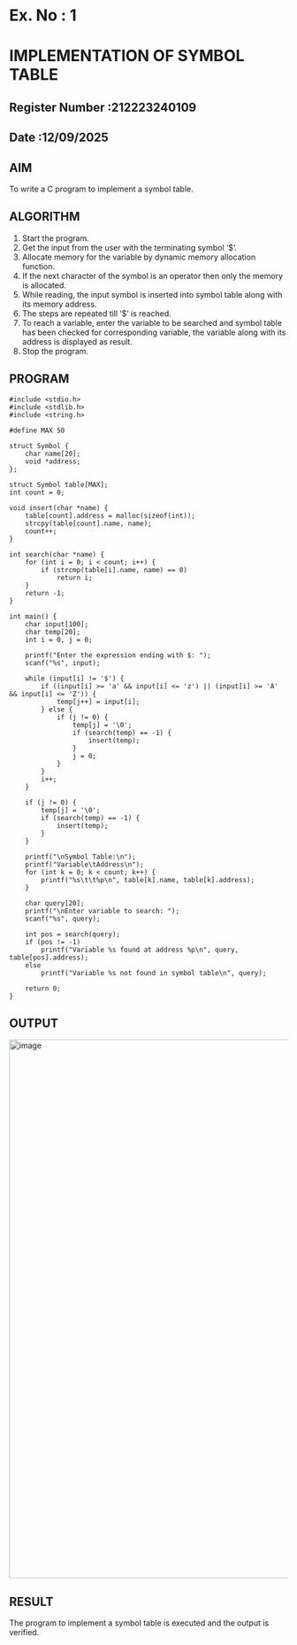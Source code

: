 # Ex. No : 1	
# IMPLEMENTATION OF SYMBOL TABLE 
## Register Number :212223240109
## Date :12/09/2025 

## AIM   
To write a C program to implement a symbol table.

## ALGORITHM
1.	Start the program.
2.	Get the input from the user with the terminating symbol ‘$’.
3.	Allocate memory for the variable by dynamic memory allocation function.
4.	If the next character of the symbol is an operator then only the memory is allocated.
5.	While reading, the input symbol is inserted into symbol table along with its memory address.
6.	The steps are repeated till ‘$’ is reached.
7.	To reach a variable, enter the variable to be searched and symbol table has been checked for corresponding variable, the variable along with its address is displayed as result.
8.	Stop the program. 

## PROGRAM
```
#include <stdio.h>
#include <stdlib.h>
#include <string.h>

#define MAX 50

struct Symbol {
    char name[20];
    void *address;
};

struct Symbol table[MAX];
int count = 0;

void insert(char *name) {
    table[count].address = malloc(sizeof(int));
    strcpy(table[count].name, name);
    count++;
}

int search(char *name) {
    for (int i = 0; i < count; i++) {
        if (strcmp(table[i].name, name) == 0)
            return i;
    }
    return -1;
}

int main() {
    char input[100];
    char temp[20];
    int i = 0, j = 0;

    printf("Enter the expression ending with $: ");
    scanf("%s", input);

    while (input[i] != '$') {
        if ((input[i] >= 'a' && input[i] <= 'z') || (input[i] >= 'A' && input[i] <= 'Z')) {
            temp[j++] = input[i];
        } else {
            if (j != 0) {
                temp[j] = '\0';
                if (search(temp) == -1) {
                    insert(temp);
                }
                j = 0;
            }
        }
        i++;
    }

    if (j != 0) {
        temp[j] = '\0';
        if (search(temp) == -1) {
            insert(temp);
        }
    }

    printf("\nSymbol Table:\n");
    printf("Variable\tAddress\n");
    for (int k = 0; k < count; k++) {
        printf("%s\t\t%p\n", table[k].name, table[k].address);
    }

    char query[20];
    printf("\nEnter variable to search: ");
    scanf("%s", query);

    int pos = search(query);
    if (pos != -1)
        printf("Variable %s found at address %p\n", query, table[pos].address);
    else
        printf("Variable %s not found in symbol table\n", query);

    return 0;
}

```


## OUTPUT 
<img width="1536" height="973" alt="image" src="https://github.com/user-attachments/assets/1630c5ef-05c8-4b51-b7dd-c5e8f158adae" />

## RESULT
The program to implement a symbol table is executed and the output is verified.
